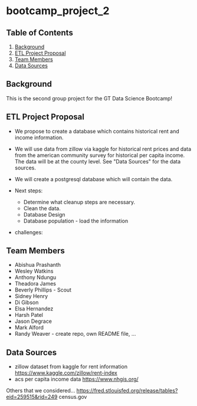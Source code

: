 # bootcamp_project_2

## Table of Contents
1. [Background](#background)
2. [ETL Project Proposal](#etlprojectproposal)
3. [Team Members](#teammembers)
4. [Data Sources](#datasources)

## Background
This is the second group project for the GT Data Science Bootcamp!

## ETL Project Proposal
* We propose to create a database which contains historical rent and income information. 

* We will use data from zillow via kaggle for historical rent prices and data from the american community survey for historical per capita income. The data will be at the county level. See "Data Sources" for the data sources. 

 * We will create a postgresql database which will contain the data. 

* Next steps:
  * Determine what cleanup steps are necessary. 
  * Clean the data. 
  * Database Design
  * Database population - load the information

* challenges:

## Team Members
* Abishua Prashanth
* Wesley Watkins
* Anthony Ndungu
* Theadora James
* Beverly Phillips - Scout
* Sidney Henry
* Di Gibson
* Elsa Hernandez
* Harsh Patel
* Jason Degrace
* Mark Alford
* Randy Weaver - create repo, own README file, ...

## Data Sources
* zillow dataset from kaggle for rent information
https://www.kaggle.com/zillow/rent-index
* acs per capita income data
https://www.nhgis.org/

Others that we considered...
https://fred.stlouisfed.org/release/tables?eid=259515&rid=249
census.gov
